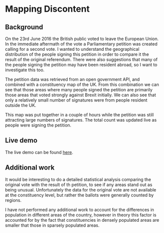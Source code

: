 # Mapping Discontent

## Background
On the 23rd June 2016 the British public voted to leave the European Union. In the immediate aftermath of the vote a Parliamentary petition was created calling for a second vote. I wanted to understand the geographical distribution of the people signing this petition in order to compare it the result of the original referendum. There were also suggestions that many of the people signing the petition may have been resident abroad, so I want to investigate this too.

The petition data was retrieved from an open government API, and combined with a constituency map of the UK. From this combination we can see that those areas where many people signed the petition are primarily those areas that voted strongly against Brexit initially. We can also see that only a relatively small number of signatures were from people resident outside the UK.

This map was put together in a couple of hours while the petition was still attracting large numbers of signatures. The total count was updated live as people were signing the petition.

## Live demo
The live demo can be found [here](https://d1h2gy52mvptjr.cloudfront.net/).

## Additional work
It would be interesting to do a detailed statistical analysis comparing the original vote with the result of th petition, to see if any areas stand out as being unusual. Unfortunately the data for the original vote are not available at the constituency level, but rather the ballots were generally counted by regions.

I have not performed any additional work to account for the differences in population in different areas of the country, however in theory this factor is accounted for by the fact that constituencies in densely populated areas are smaller that those in sparsely populated areas.
